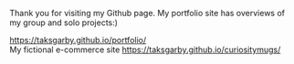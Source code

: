 Thank you for visiting my Github page. 
My portfolio site has overviews of my group and solo projects:) 

https://taksgarby.github.io/portfolio/
<br/>
My fictional e-commerce site
https://taksgarby.github.io/curiositymugs/


